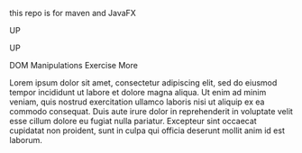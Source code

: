 this repo is for maven and JavaFX
<p>UP</p>
<p>UP</p>
<!DOCTYPE html>
<html lang="en">

<head>
    <meta charset="UTF-8">
    <title>Accordion</title>
    <link rel="stylesheet" href="accordion.css">
</head>

<body>
    <div id="accordion">
        <div class="head">DOM Manipulations Exercise <span class="button" onclick="toggle()">More</span></div>
        <div id="extra">
            <p>Lorem ipsum dolor sit amet, consectetur adipiscing elit, sed do eiusmod tempor incididunt ut labore et dolore magna aliqua. Ut enim ad minim veniam, quis nostrud exercitation ullamco laboris nisi ut aliquip ex ea commodo consequat. Duis aute
                irure dolor in reprehenderit in voluptate velit esse cillum dolore eu fugiat nulla pariatur. Excepteur sint occaecat cupidatat non proident, sunt in culpa qui officia deserunt mollit anim id est laborum.</p>
        </div>
    </div>
    <script src="accordion.js"></script>
</body>

</html>
